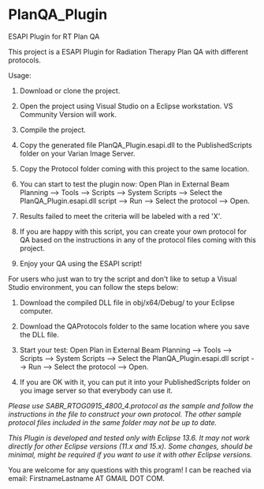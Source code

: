 # PlanQA_Plugin
ESAPI Plugin for RT Plan QA

This project is a ESAPI Plugin for Radiation Therapy Plan QA with different protocols.

Usage:

1. Download or clone the project.

2. Open the project using Visual Studio on a Eclipse workstation. VS Community Version will work.

3. Compile the project.

4. Copy the generated file PlanQA_Plugin.esapi.dll to the PublishedScripts folder on your Varian Image Server.

5. Copy the Protocol folder coming with this project to the same location.

6. You can start to test the plugin now: Open Plan in External Beam Planning --> Tools --> Scripts --> System Scripts --> Select the PlanQA_Plugin.esapi.dll script --> Run --> Select the protocol --> Open.

7. Results failed to meet the criteria will be labeled with a red 'X'.

8. If you are happy with this script, you can create your own protocol for QA based on the instructions in any of the protocol files coming with this project.

9. Enjoy your QA using the ESAPI script!


For users who just wan to try the script and don't like to setup a Visual Studio environment, you can follow the steps below:

1. Download the compiled DLL file in obj/x64/Debug/ to your Eclipse computer.

2. Download the QAProtocols folder to the same location where you save the DLL file.

3. Start your test: Open Plan in External Beam Planning --> Tools --> Scripts --> System Scripts --> Select the PlanQA_Plugin.esapi.dll script --> Run --> Select the protocol --> Open.

4. If you are OK with it, you can put it into your PublishedScripts folder on you image server so that everybody can use it.

*Please use SABR_RTOG0915_4800_4.protocol as the sample and follow the instructions in the file to construct your own protocol. The other sample protocol files included in the same folder may not be up to date.*

*This Plugin is developed and tested only with Eclipse 13.6. It may not work directly for other Eclipse versions (11.x and 15.x). Some changes, should be minimal, might be required if you want to use it with other Eclipse versions.*

You are welcome for any questions with this program! I can be reached via email: FirstnameLastname AT GMAIL DOT COM.
